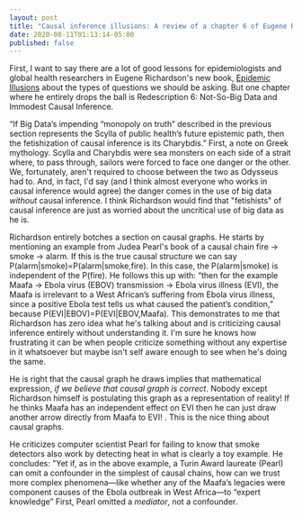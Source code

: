 ```yaml
---
layout: post
title: "Causal inference illusions: A review of a chapter 6 of Eugene Richardson's new book Epidemic Illusions"
date: 2020-08-11T01:13:14-05:00
published: false
---
```


First, I want to say there are a lot of good lessons for epidemiologists and global health researchers in Eugene Richardson's new book, [Epidemic Illusions](https://mitpress.mit.edu/books/epidemic-illusions) about the types of questions we should be asking. But one chapter where he entirely drops the ball is Redescription 6: Not-So-Big Data and Immodest Causal Inference. 

“If Big Data’s impending “monopoly on truth” described in the previous section represents the Scylla of public health’s future epistemic path, then the fetishization of causal inference is its Charybdis.” First, a note on Greek mythology. Scylla and Charybdis were sea monsters on each side of a strait where, to pass through, sailors were forced to face one danger or the other. We, fortunately, aren't required to choose between the two as Odysseus had to. And, in fact, I'd say (and I think almost everyone who works in causal inference would agree) the danger comes in the use of big data _without_ causal inference. I think Richardson would find that "fetishists" of causal inference are just as worried about the uncritical use of big data as he is. 

Richardson entirely botches a section on causal graphs. He starts by mentioning an example from Judea Pearl's book of a causal chain fire → smoke → alarm. If this is the true causal structure we can say P(alarm|smoke)=P(alarm|smoke,fire). In this case, the P(alarm|smoke) is independent of the P(fire). He follows this up with: “then for the example Maafa → Ebola virus (EBOV) transmission → Ebola virus illness (EVI), the Maafa is irrelevant to a West African’s suffering from Ebola virus illness, since a positive Ebola test tells us what caused the patient’s condition,” because P(EVI|EBOV)=P(EVI|EBOV,Maafa). This demonstrates to me that Richardson has zero idea what he's talking about and is criticizing causal inference entirely without understanding it. I'm sure he knows how frustrating it can be when people criticize something without any expertise in it whatsoever but maybe isn't self aware enough to see when he's doing the same. 

 He is right that the causal graph he draws implies that mathematical expression, _if we believe that causal graph is correct_. Nobody except Richardson himself is postulating this graph as a representation of reality! If he thinks Maafa has an independent effect on EVI then he can just draw another arrow directly from Maafa to EVI! . This is the nice thing about causal graphs. 

  He criticizes computer scientist Pearl for failing to know that smoke detectors also work by detecting heat in what is clearly a toy example. He concludes: "Yet if, as in the above example, a Turin Award laureate (Pearl) can omit a confounder in the simplest of causal chains, how can we trust more complex phenomena—like whether any of the Maafa’s legacies were component causes of the Ebola outbreak in West Africa—to “expert knowledge” First, Pearl omitted a _mediator_, not a confounder. 


